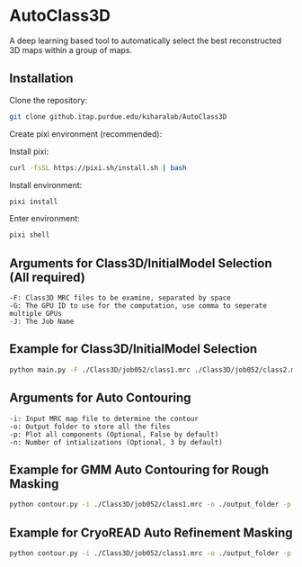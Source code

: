 # AutoClass3D

A deep learning based tool to automatically select the best reconstructed 3D maps within a group of maps.

## Installation

Clone the repository:

```bash
git clone github.itap.purdue.edu/kiharalab/AutoClass3D
```

Create pixi environment (recommended):

Install pixi:
```bash
curl -fsSL https://pixi.sh/install.sh | bash
```

Install environment:
```bash
pixi install
```

Enter environment:
```bash
pixi shell
```

## Arguments for Class3D/InitialModel Selection (All required)

```
-F: Class3D MRC files to be examine, separated by space
-G: The GPU ID to use for the computation, use comma to seperate multiple GPUs
-J: The Job Name
```

## Example for Class3D/InitialModel Selection

```bash
python main.py -F ./Class3D/job052/class1.mrc ./Class3D/job052/class2.mrc ./Class3D/job052/class3.mrc -G 0,1,2 -J job052_select
```

## Arguments for Auto Contouring

```
-i: Input MRC map file to determine the contour
-o: Output folder to store all the files
-p: Plot all components (Optional, False by default)
-n: Number of intializations (Optional, 3 by default)
```

## Example for GMM Auto Contouring for Rough Masking

```bash
python contour.py -i ./Class3D/job052/class1.mrc -o ./output_folder -p
```


## Example for CryoREAD Auto Refinement Masking

```bash
python contour.py -i ./Class3D/job052/class1.mrc -o ./output_folder -p
```